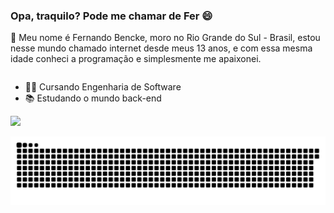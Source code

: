 ### Opa, traquilo? Pode me chamar de Fer 😄

<p>👤 Meu nome é Fernando Bencke, moro no Rio Grande do Sul - Brasil, estou nesse mundo chamado internet desde meus 13 anos, e com essa mesma idade conheci a programação e simplesmente me apaixonei.</p>

<ul style="display: inline-block;">
    <li>👩‍💻 Cursando Engenharia de Software</li>
    <li>📚 Estudando o mundo back-end</li>
</ul>

<image style="display: inline-block; width: 256px; heigth: 256px;" src="https://media.discordapp.net/attachments/947502692983509033/1095057216391872552/enomenda_fer.png">

![Snake animation](https://github.com/yooout/yooout/blob/output/github-contribution-grid-snake.svg)
